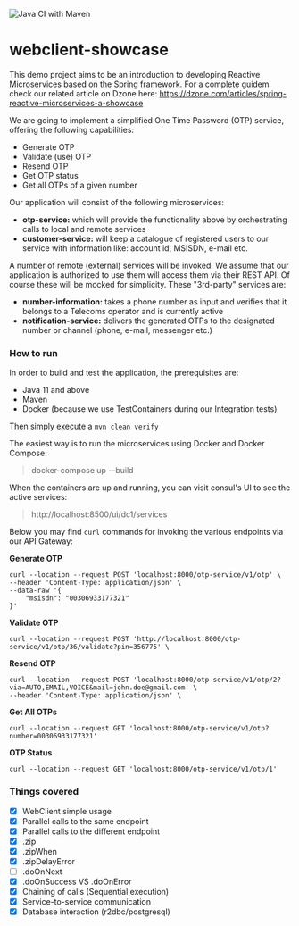 ![Java CI with Maven](https://github.com/kmandalas/webclient-showcase/workflows/Java%20CI%20with%20Maven/badge.svg)

# webclient-showcase
This demo project aims to be an introduction to developing Reactive Microservices based on the Spring framework.
For a complete guidem check our related article on Dzone here: https://dzone.com/articles/spring-reactive-microservices-a-showcase

We are going to implement a simplified One Time Password (OTP) service, offering the following capabilities:

* Generate OTP
* Validate (use) OTP
* Resend OTP
* Get OTP status
* Get all OTPs of a given number

Our application will consist of the following microservices:

* **otp-service:** which will provide the functionality above by orchestrating calls to local and remote services 
* **customer-service:** will keep a catalogue of registered users to our service with information like: account id, MSISDN, e-mail etc.

A number of remote (external) services will be invoked. We assume that our application is authorized to use them will access them via their REST API.
Of course these will be mocked for simplicity. These "3rd-party" services are:

* **number-information:** takes a phone number as input and verifies that it belongs to a Telecoms operator and is currently active
* **notification-service:** delivers the generated OTPs to the designated number or channel (phone, e-mail, messenger etc.)


### How to run

In order to build and test the application, the prerequisites are:
* Java 11 and above
* Maven
* Docker (because we use TestContainers during our Integration tests)

Then simply execute a `mvn clean verify`

The easiest way is to run the microservices using Docker and Docker Compose:

> docker-compose up --build

When the containers are up and running, you can visit consul's UI to see the active services:

> http://localhost:8500/ui/dc1/services

Below you may find `curl` commands for invoking the various endpoints via our API Gateway:

**Generate OTP** 
```
curl --location --request POST 'localhost:8000/otp-service/v1/otp' \
--header 'Content-Type: application/json' \
--data-raw '{
    "msisdn": "00306933177321"
}'
```

**Validate OTP** 
```
curl --location --request POST 'http://localhost:8000/otp-service/v1/otp/36/validate?pin=356775' \
```

**Resend OTP** 
```
curl --location --request POST 'localhost:8000/otp-service/v1/otp/2?via=AUTO,EMAIL,VOICE&mail=john.doe@gmail.com' \
--header 'Content-Type: application/json' \
```

**Get All OTPs** 
```
curl --location --request GET 'localhost:8000/otp-service/v1/otp?number=00306933177321'
```

**OTP Status** 
```
curl --location --request GET 'localhost:8000/otp-service/v1/otp/1'
```

### Things covered

- [x] WebClient simple usage
- [x] Parallel calls to the same endpoint
- [x] Parallel calls to the different endpoint
- [x] .zip
- [x] .zipWhen
- [x] .zipDelayError
- [ ] .doOnNext
- [x] .doOnSuccess VS .doOnError
- [x] Chaining of calls (Sequential execution)
- [x] Service-to-service communication
- [x] Database interaction (r2dbc/postgresql)
